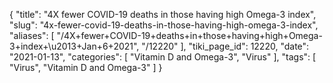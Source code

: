 {
    "title": "4X fewer COVID-19 deaths in those having high Omega-3 index",
    "slug": "4x-fewer-covid-19-deaths-in-those-having-high-omega-3-index",
    "aliases": [
        "/4X+fewer+COVID-19+deaths+in+those+having+high+Omega-3+index+\u2013+Jan+6+2021",
        "/12220"
    ],
    "tiki_page_id": 12220,
    "date": "2021-01-13",
    "categories": [
        "Vitamin D and Omega-3",
        "Virus"
    ],
    "tags": [
        "Virus",
        "Vitamin D and Omega-3"
    ]
}